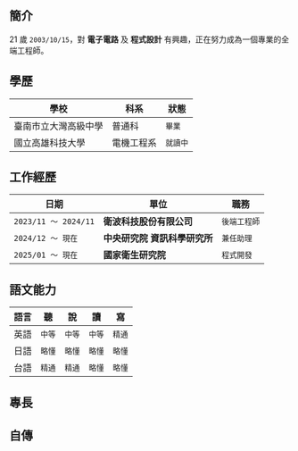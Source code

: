 ## 簡介
21 歲 `2003/10/15`，對 **電子電路** 及 **程式設計** 有興趣，正在努力成為一個專業的全端工程師。

## 學歷
| 學校 | 科系 | 狀態 |
|------|------|------|
| 臺南市立大灣高級中學 | 普通科 | `畢業`
| 國立高雄科技大學 | 電機工程系 | `就讀中`

## 工作經歷
| 日期 | 單位 | 職務 |
|------|------|------|
| `2023/11 ～ 2024/11` | **衛波科技股份有限公司** | `後端工程師`
| `2024/12 ～ 現在` | **中央研究院 資訊科學研究所** | `兼任助理`
| `2025/01 ～ 現在` | **國家衛生研究院** | `程式開發`

## 語文能力
| 語言 | 聽 | 說 | 讀 | 寫 |
|------|------|------|------|------|
| 英語 | `中等` | `中等` | `中等` | `精通` |
| 日語 | `略懂` | `略懂` | `略懂` | `略懂` |
| 台語 | `精通` | `精通` | `略懂` | `略懂` |

## 專長


## 自傳
